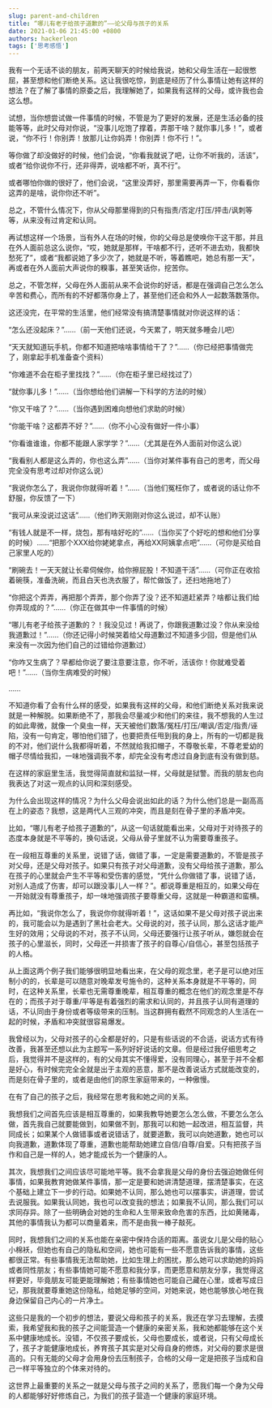 ```yaml
---
slug: parent-and-children
title: “哪儿有老子给孩子道歉的”——论父母与孩子的关系
date: 2021-01-06 21:45:00 +0800
authors: hackerleon
tags: ['思考感悟']
---
```


我有一个无话不谈的朋友，前两天聊天的时候给我说，她和父母生活在一起很憋屈，甚至想和他们断绝关系。这让我很吃惊，到底是经历了什么事情让她有这样的想法？在了解了事情的原委之后，我理解她了，如果我有这样的父母，或许我也会这么想。

<!--truncate-->

试想，当你想尝试做一件事情的时候，不管是为了更好的发展，还是生活必备的技能等等，此时父母对你说，“没事儿吃饱了撑着，弄那干啥？就你事儿多！”，或者说，“你不行！你别弄！放那儿让你妈弄！你别弄！你不行！”。

等你做了却没做好的时候，他们会说，“你看我就说了吧，让你不听我的，活该”，或者“给你说你不行，还非得弄，说啥都不听，真不行”。

或者哪怕你做的很好了，他们会说，“这里没弄好，那里需要再弄一下，你看看你这弄的是啥，说你你还不听”。

总之，不管什么情况下，你从父母那里得到的只有指责/否定/打压/抨击/讽刺等等，从来没有过肯定和认同。

再试想这样一个场景，当有外人在场的时候，你的父母总是使唤你干这干那，并且在外人面前总这么说你，“哎，她就是那样，干啥都不行，还听不进去劝，我都快愁死了”，或者“我都说她了多少次了，她就是不听，等着瞧吧，她总有那一天”，再或者在外人面前大声说你的糗事，甚至笑话你，挖苦你。

总之，不管怎样，父母在外人面前从来不会说你的好话，都是在强调自己怎么怎么辛苦和费心，而所有的不好都落你身上了，甚至他们还会和外人一起数落数落你。

这还没完，在平常的生活里，他们经常没有搞清楚事情就对你说这样的话：

“怎么还没起床？”……（前一天他们还说，今天累了，明天就多睡会儿吧）

“天天就知道玩手机，你都不知道把啥啥事情给干了？”……（你已经把事情做完了，刚拿起手机准备查个资料）

“你难道不会在柜子里找找？”……（你在柜子里已经找过了）

“就你事儿多！”……（当你想给他们讲解一下科学的方法的时候）

“你又干啥了？”……（当你遇到困难向想他们求助的时候）

“你能干啥？这都弄不好？”……（你不小心没有做好一件小事）

“你看谁谁谁，你都不能跟人家学学？”……（尤其是在外人面前对你这么说）

“我看别人都是这么弄的，你也这么弄”……（当你对某件事有自己的思考，而父母完全没有思考过却对你这么说）

“我说你怎么了，我说你你就得听着！”……（当他们冤枉你了，或者说的话让你不舒服，你反馈了一下）

“我可从来没说过这话”……（他们昨天刚刚对你这么说过，却不认账）

“有钱人就是不一样，烧包，那有啥好吃的”……（当你买了个好吃的想和他们分享的时候）……“把那个XXX给你姥姥拿点，再给XX阿姨拿点吧”……（可你是买给自己家里人吃的）

“刷碗去！一天天就让长辈伺候你，给你擦屁股！不知道干活”……（可你正在收拾着碗筷，准备洗碗，而且白天也洗衣服了，帮忙做饭了，还扫地拖地了）

“你把这个弄弄，再把那个弄弄，那个你弄了没？还不知道赶紧弄？啥都让我们给你弄现成的？”……（你正在做其中一件事情的时候）

“哪儿有老子给孩子道歉的？！我没见过！再说了，你跟我道歉过没？你从来没给我道歉过！”……（你还记得小时候哭着给父母道歉过不知道多少回，但是他们从来没有一次因为他们自己的过错给你道歉过）

“你咋又生病了？早都给你说了要注意要注意，你不听，活该你！你就难受着吧！”……（当你生病难受的时候）

……

不知道你看了会有什么样的感受，如果我有这样的父母，和他们断绝关系对我来说就是一种解脱。如果断绝不了，那我会尽量减少和他们的来往，我不想我的人生过的如此卑微，就像一个臭虫一样，天天被他们数落/冤枉/打压/嘲讽/否定/指责/诬陷，没有一句肯定，哪怕他们错了，也要把责任甩到我的身上，所有的一切都是我的不对，他们说什么我都得听着，不然就给我扣帽子，不尊敬长辈，不尊老爱幼的帽子尽情给我扣，一味地强调我不孝，却完全没有考虑过自身到底有没有做到慈。

在这样的家庭里生活，我觉得简直就和监狱一样，父母就是狱警。而我的朋友也向我表达了对这一观点的认同和深刻感受。

为什么会出现这样的情况？为什么父母会说出如此的话？为什么他们总是一副高高在上的姿态？我想，这是两代人三观的冲突，而且是刻在骨子里的矛盾冲突。

比如，“哪儿有老子给孩子道歉的”，从这一句话就能看出来，父母对于对待孩子的态度本身就是不平等的，换句话说，父母从骨子里就不认为需要尊重孩子。

在一段相互尊重的关系里，说错了话，做错了事，一定是需要道歉的，不管是孩子对父母，还是父母对孩子。如果只有孩子对父母道歉，没有父母给孩子道歉，那么在孩子的心里就会产生不平等和受伤害的感觉，“凭什么你做错了事，说错了话，对别人造成了伤害，却可以跟没事儿人一样？”。都说尊重是相互的，如果父母在一开始就没有尊重孩子，却一味地强调孩子要尊重父母，这就是一种霸道和蛮横。

再比如，“我说你怎么了，我说你你就得听着！”，这话如果不是父母对孩子说出来的，我可能会以为是遇到了黑社会老大。父母说的对，孩子认同，那么这话才能产生好的效用；父母说的不对，孩子不认同，父母还要强行让孩子听从，嫌怨就会在孩子的心里滋长，同时，父母还一并损害了孩子的自尊心/自信心，甚至包括孩子的人格。

从上面这两个例子我们能够很明显地看出来，在父母的观念里，老子是可以绝对压制小的的，长辈是可以随意对晚辈发号施令的，这种关系本身就是不平等的，同时，在这种关系里，长辈也无需尊重晚辈，相互尊重的概念在他们的观念里是不存在的；而孩子对于尊重/平等是有着强烈的需求和认同的，并且孩子认同有道理的话，不认同由于身份或者等级带来的压制。当这群拥有截然不同观念的人生活在一起的时候，矛盾和冲突就很容易爆发。

我曾经以为，父母对孩子的心全都是好的，只是有些话说的不合适，说话方式有待改善，我甚至还想以此为主题写一系列好好说话的文章。但是经过我仔细思考之后，我觉得并不是这样的，有的父母其实不懂得爱，没有同理心，甚至于并不全都是好心，有时候完完全全就是出于主观的恶意，那不是改善说话方式就能改变的，而是刻在骨子里的，或者是由他们的原生家庭带来的，一种傲慢。

在有了自己的孩子之后，我经常在思考我和她之间的关系。

我想我们之间首先应该是相互尊重的，如果我教导她要怎么怎么做，不要怎么怎么做，首先我自己就要能做到，如果做不到，那我可以和她一起改进，相互监督，共同成长；如果某个人做错事或者说错话了，就要道歉，我可以向她道歉，她也可以向我道歉，道歉体现了尊重，道歉也能帮助她建立自信/自尊/自爱。只有把孩子当作和自己是一样的人，她才能成长为一个健康的人。

其次，我想我们之间应该尽可能地平等。我不会拿我是父母的身份去强迫她做任何事情，如果我教育她做某件事情，那一定是要和她讲清楚道理，摆清楚事实，在这个基础上建立下一步的行动。如果她不认同，那么她也可以摆事实，讲道理，尝试去说服我。如果我认同她，我也可以改变我的想法；如果我不认同，那么我们可以求同存异。除了一些明确会对她的生命和人生带来致命危害的东西，比如黄赌毒，其他的事情我认为都可以商量着来，而不是由我一棒子敲死。

同时，我想我们之间的关系也能在亲密中保持合适的距离。虽说女儿是父母的贴心小棉袄，但她也有自己的隐私和空间，她也可能有一些不愿意告诉我的事情，这些都很正常。有些事情我无法帮助她，比如生理上的困扰，那么她可以求助她的妈妈或者同性朋友；有些事情她可能不愿意和我分享，而更愿意和朋友分享，我觉得这样更好，毕竟朋友可能更能理解她；有些事情她也可能自己藏在心里，或者写成日记，那我就要尊重她这份隐私，给她足够的空间，对她来说，她也能够放心地在我身边保留自己内心的一片净土。

这些只是我的一个初步的想法，要说父母和孩子的关系，我还在学习去理解，去摸索，我希望我和我的孩子之间能营造一个健康的亲密关系，我和她都能够在这个关系中健康地成长。没错，不仅孩子要成长，父母也要成长，或者说，只有父母成长了，孩子才能健康地成长，养育孩子其实是对父母自身的修炼，对父母的要求是很高的。只有无能的父母才会用身份去压制孩子，合格的父母一定是把孩子当成和自己一样平等独立的个体来对待的。

这世界上最重要的关系之一就是父母与孩子之间的关系了，愿我们每一个身为父母的人都能够好好修炼自己，为我们的孩子营造一个健康的家庭环境。

